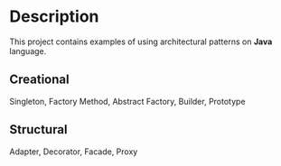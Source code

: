 # Description
This project contains examples of using architectural patterns on **Java** language.

## Creational
Singleton, Factory Method, Abstract Factory, Builder, Prototype

## Structural
Adapter, Decorator, Facade, Proxy
